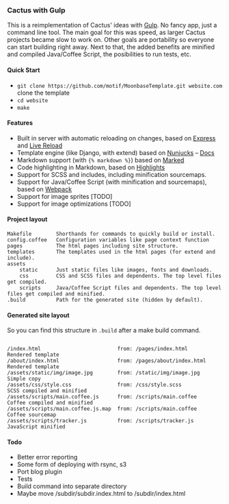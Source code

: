 ### Cactus with Gulp

This is a reimplementation of Cactus' ideas with [Gulp](http://gulpjs.com). No fancy app, just a command line tool. The main goal for this was speed, as larger Cactus projects became slow to work on. Other goals are portability so everyone can start building right away. Next to that, the added benefits are minified and compiled Java/Coffee Script, the posibilities to run tests, etc.

#### Quick Start

- `git clone https://github.com/motif/MoonbaseTemplate.git website.com` clone the template
- `cd website` 
- `make`

#### Features

- Built in server with automatic reloading on changes, based on [Express](http://expressjs.com) and [Live Reload](https://github.com/napcs/node-livereload)
- Template engine (like Django, with extend) based on [Nunjucks](https://mozilla.github.io/nunjucks/) – [Docs](https://mozilla.github.io/nunjucks/templating.html)
- Markdown support (with `{% markdown %}`) based on [Marked](https://github.com/chjj/marked)
- Code highlighting in Markdown, based on [Highlights](https://github.com/atom/highlights)
- Support for SCSS and includes, including minification sourcemaps.
- Support for Java/Coffee Script (with minification and sourcemaps), based on [Webpack](https://webpack.github.io)
- Support for image sprites [TODO]
- Support for image optimizations [TODO]


#### Project layout

```
Makefile		Shorthands for commands to quickly build or install.
config.coffee	Configuration variables like page context function
pages			The html pages including site structure.
templates		The templates used in the html pages (for extend and include).
assets
	static		Just static files like images, fonts and downloads.
	css			CSS and SCSS files and dependents. The top level files get compiled.
	scripts		Java/Coffee Script files and dependents. The top level files get compiled and minified.
.build			Path for the generated site (hidden by default).
```

#### Generated site layout

So you can find this structure in `.build` after a make build command.

```

/index.html							from: /pages/index.html				Rendered template
/about/index.html					from: /pages/about/index.html		Rendered template
/assets/static/img/image.jpg		from: /static/img/image.jpg			Simple copy
/assets/css/style.css				from: /css/style.scss				SCSS compiled and minified
/assets/scripts/main.coffee.js		from: /scripts/main.coffee			Coffee compiled and minified
/assets/scripts/main.coffee.js.map	from: /scripts/main.coffee			Coffee sourcemap
/assets/scripts/tracker.js			from: /scripts/tracker.js			JavaScript minified
```

#### Todo

- Better error reporting
- Some form of deploying with rsync, s3
- Port blog plugin
- Tests
- Build command into separate directory
- Maybe move /subdir/subdir.index.html to /subdir/index.html
